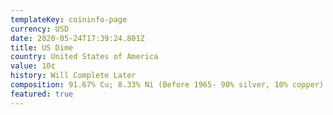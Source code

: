 ```yaml
---
templateKey: coininfo-page
currency: USD
date: 2020-05-24T17:39:24.801Z
title: US Dime
country: United States of America
value: 10¢
history: Will Complete Later
composition: 91.67% Cu; 8.33% Ni (Before 1965- 90% silver, 10% copper)
featured: true
---
```


